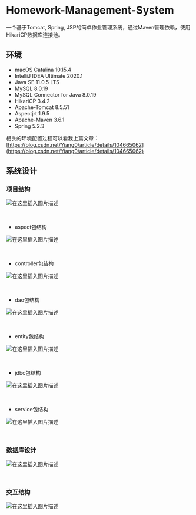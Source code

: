 # Homework-Management-System

一个基于Tomcat, Spring, JSP的简单作业管理系统，通过Maven管理依赖，使用HikariCP数据库连接池。

## 环境

 - macOS Catalina 10.15.4
 - IntelliJ IDEA Ultimate 2020.1
 - Java SE 11.0.5 LTS
 - MySQL 8.0.19
 - MySQL Connector for Java 8.0.19
 - HikariCP 3.4.2
 - Apache-Tomcat 8.5.51
 - Aspectjrt 1.9.5
 - Apache-Maven 3.6.1
 - Spring 5.2.3

相关的环境配置过程可以看我上篇文章：[https://blog.csdn.net/Yiang0/article/details/104665062](https://blog.csdn.net/Yiang0/article/details/104665062)



## 系统设计

### 项目结构

![在这里插入图片描述](https://github.com/Yi1275432232/Homework-Management-System/blob/5.x/images/5.x项目结构.png)

<br>


- aspect包结构

![在这里插入图片描述](https://github.com/Yi1275432232/Homework-Management-System/blob/5.x/images/5.x%20aspect包结构.png)

<br>

- controller包结构

![在这里插入图片描述](https://github.com/Yi1275432232/Homework-Management-System/blob/5.x/images/5.x%20controller包结构.png)

<br>

- dao包结构

![在这里插入图片描述](https://github.com/Yi1275432232/Homework-Management-System/blob/5.x/images/5.x%20dao包结构.png)

<br>

- entity包结构

![在这里插入图片描述](https://github.com/Yi1275432232/Homework-Management-System/blob/5.x/images/5.x%20entity包结构.png)

<br>

- jdbc包结构

![在这里插入图片描述](https://github.com/Yi1275432232/Homework-Management-System/blob/5.x/images/5.x%20jdbc包结构.png)

<br>

- service包结构

![在这里插入图片描述](https://github.com/Yi1275432232/Homework-Management-System/blob/5.x/images/5.x%20service包结构.png)

<br>

### 数据库设计

![在这里插入图片描述](https://github.com/Yi1275432232/Homework-Management-System/blob/2.x/images/数据库结构.png)

<br>

### 交互结构

![在这里插入图片描述](https://github.com/Yi1275432232/Homework-Management-System/blob/5.x/images/5.x交互设计.png)

<br>
